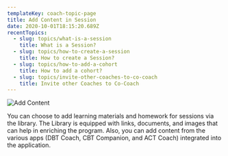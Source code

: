 ```yaml
---
templateKey: coach-topic-page
title: Add Content in Session
date: 2020-10-01T18:15:20.689Z
recentTopics:
  - slug: topics/what-is-a-session
    title: What is a Session?
  - slug: topics/how-to-create-a-session
    title: How to create a Session?
  - slug: topics/how-to-add-a-cohort
    title: How to add a cohort?
  - slug: topics/invite-other-coaches-to-co-coach
    title: Invite other Coaches to Co-Coach
---
```

![Add Content](/img/add-content-in-sessions.png "Add Content")

You can choose to add learning materials and homework for sessions via the library. The Library is equipped with links, documents, and images that can help in enriching the program. Also, you can add content from the various apps (DBT Coach, CBT Companion, and ACT Coach) integrated into the application.
